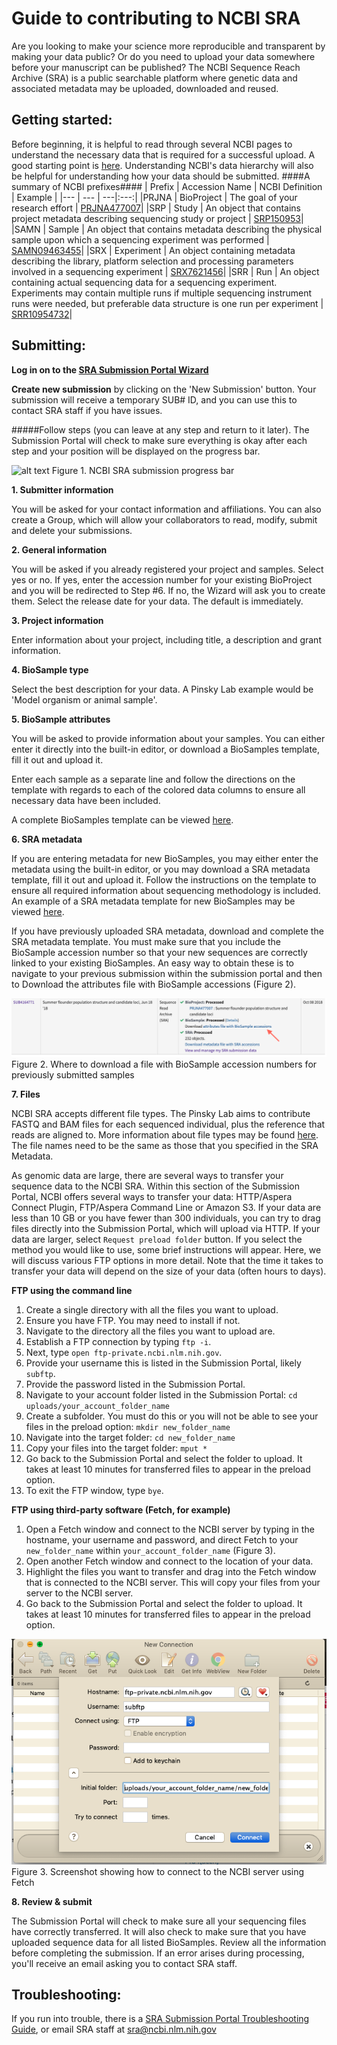 # **Guide to contributing to NCBI SRA**

Are you looking to make your science more reproducible and transparent by making your data public? Or do you need to upload your data somewhere before your manuscript can be published? The NCBI Sequence Reach Archive (SRA) is a public searchable platform where genetic data and associated metadata may be uploaded, downloaded and reused.

## **Getting started**:
Before beginning, it is helpful to read through several NCBI pages to understand the necessary data that is required for a successful upload. A good starting point is [here](https://www.ncbi.nlm.nih.gov/sra/docs/submitportal/). Understanding NCBI's data hierarchy will also be helpful for understanding how your data should be submitted.
####A summary of NCBI prefixes####
| Prefix | Accession Name | NCBI Definition | Example |
|--- | --- | ---|:---:|
|PRJNA | BioProject | The goal of your research effort | [PRJNA477007](https://www.ncbi.nlm.nih.gov/bioproject/PRJNA477007/)|
|SRP | Study | An object that contains project metadata describing sequencing study or project | [SRP150953](https://trace.ncbi.nlm.nih.gov/Traces/sra/sra.cgi?study=SRP150953)|
|SAMN | Sample | An object that contains metadata describing the physical sample upon which a sequencing experiment was performed | [SAMN09463455](https://www.ncbi.nlm.nih.gov//biosample/SAMN09463455)|
|SRX | Experiment | An object containing metadata describing the library, platform selection and processing parameters involved in a sequencing experiment | [SRX7621456](https://www.ncbi.nlm.nih.gov/sra/SRX7621456[accn])|
|SRR | Run | An object containing actual sequencing data for a sequencing experiment. Experiments may contain multiple runs if multiple sequencing instrument runs were needed, but preferable data structure is one run per experiment | [SRR10954732](https://trace.ncbi.nlm.nih.gov/Traces/sra/?run=SRR10954732)|

## **Submitting**:
**Log in on to the [SRA Submission Portal Wizard](https://submit.ncbi.nlm.nih.gov/subs/sra/)**

**Create new submission** by clicking on the 'New Submission' button. Your submission will receive a temporary SUB# ID, and you can use this to contact SRA staff if you have issues.

#####Follow steps (you can leave at any step and return to it later). The Submission Portal will check to make sure everything is okay after each step and your position will be displayed on the progress bar.

![alt text](https://www.ncbi.nlm.nih.gov/core/assets/sra/images/sra-8-steps.png) Figure 1. NCBI SRA submission progress bar

**1. Submitter information**

You will be asked for your contact information and affiliations. You can also create a Group, which will allow your collaborators to read, modify, submit and delete your submissions.

**2. General information**

You will be asked if you already registered your project and samples. Select yes or no. If yes, enter the accession number for your existing BioProject and you will be redirected to Step #6. If no, the Wizard will ask you to create them. Select the release date for your data. The default is immediately.

**3. Project information**

Enter information about your project, including title, a description and grant information.

**4. BioSample type**

Select the best description for your data. A Pinsky Lab example would be 'Model organism or animal sample'.

**5. BioSample attributes**

You will be asked to provide information about your samples. You can either enter it directly into the built-in editor, or download a BioSamples template, fill it out and upload it.

Enter each sample as a separate line and follow the directions on the template with regards to each of the colored data columns to ensure all necessary data have been included.

A complete BioSamples template can be viewed [here](https://github.com/pinskylab/SRA-submission/blob/master/PADE_NCBI_biosamples.xlsx).

**6. SRA metadata**

If you are entering metadata for new BioSamples, you may either enter the metadata using the built-in editor, or you may download a SRA metadata template, fill it out and upload it. Follow the instructions on the template to ensure all required information about sequencing methodology is included. An example of a SRA metadata template for new BioSamples may be viewed [here](https://github.com/pinskylab/SRA-submission/blob/master/SRA_metadata_PADE.xlsx).

If you have previously uploaded SRA metadata, download and complete the SRA metadata template. You must make sure that you include the BioSample accession number so that your new sequences are correctly linked to your existing BioSamples. An easy way to obtain these is to navigate to your previous submission within the submission portal and then to Download the attributes file with BioSample accessions (Figure 2).

![alt text](biosample_accessions.png) Figure 2. Where to download a file with BioSample accession numbers for previously submitted samples

**7. Files**

NCBI SRA accepts different file types. The Pinsky Lab aims to contribute FASTQ and BAM files for each sequenced individual, plus the reference that reads are aligned to. More information about file types may be found [here](https://www.ncbi.nlm.nih.gov/sra/docs/submitformats/). The file names need to be the same as those that you specified in the SRA Metadata.

As genomic data are large, there are several ways to transfer your sequence data to the NCBI SRA. Within this section of the Submission Portal, NCBI offers several ways to transfer your data: HTTP/Aspera Connect Plugin, FTP/Aspera Command Line or Amazon S3. If your data are less than 10 GB or you have fewer than 300 individuals, you can try to drag files directly into the Submission Portal, which will upload via HTTP. If your data are larger, select `Request preload folder` button. If you select the method you would like to use, some brief instructions will appear. Here, we will discuss various FTP options in more detail. Note that the time it takes to transfer your data will depend on the size of your data (often hours to days). 

**FTP using the command line**

1. Create a single directory with all the files you want to upload.
2. Ensure you have FTP. You may need to install if not.
3. Navigate to the directory all the files you want to upload are.
3. Establish a FTP connection by typing `ftp -i`.
4. Next, type `open ftp-private.ncbi.nlm.nih.gov`.
5. Provide your username this is listed in the Submission Portal, likely `subftp`.
6. Provide the password listed in the Submission Portal.
7. Navigate to your account folder listed in the Submission Portal: `cd uploads/your_account_folder_name`
8. Create a subfolder. You must do this or you will not be able to see your files in the preload option: `mkdir new_folder_name`
9. Navigate into the target folder: `cd new_folder_name`
10. Copy your files into the target folder: `mput *`
11. Go back to the Submission Portal and select the folder to upload. It takes at least 10 minutes for transferred files to appear in the preload option.
12. To exit the FTP window, type `bye`.
 	

**FTP using third-party software (Fetch, for example)**

1. Open a Fetch window and connect to the NCBI server by typing in the hostname, your username and password, and direct Fetch to your `new_folder_name`  within `your_account_folder_name` (Figure 3).
2. Open another Fetch window and connect to the location of your data.
3. Highlight the files you want to transfer and drag into the Fetch window that is connected to the NCBI server. This will copy your files from your server to the NCBI server.
4. Go back to the Submission Portal and select the folder to upload. It takes at least 10 minutes for transferred files to appear in the preload option.

![alt text](fetch.png) Figure 3. Screenshot showing how to connect to the NCBI server using Fetch

**8. Review & submit**

The Submission Portal will check to make sure all your sequencing files have correctly transferred. It will also check to make sure that you have uploaded sequence data for all listed BioSamples. Review all the information before completing the submission. If an error arises during processing, you'll receive an email asking you to contact SRA staff.

## **Troubleshooting**:
If you run into trouble, there is a [SRA Submission Portal Troubleshooting Guide](https://www.ncbi.nlm.nih.gov/sra/docs/submitspfiles), or email SRA staff at [sra@ncbi.nlm.nih.gov](sra@ncbi.nlm.nih.gov)


